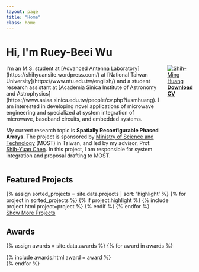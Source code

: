 ```yaml
---
layout: page
title: "Home"
class: home
---
```


# Hi, I'm Ruey-Beei Wu

<div class="columns" markdown="1">

<div class="intro" markdown="1">
I'm an M.S. student at [Advanced Antenna Laboratory](https://shihyuansite.wordpress.com/) at [National Taiwan University](https://www.ntu.edu.tw/english/) and a student research assistant at [Academia Sinica Institute of Astronomy and Astrophysics](https://www.asiaa.sinica.edu.tw/people/cv.php?i=smhuang). I am interested in developing novel applications of microwave engineering and specialized at system integration of microwave, baseband circuits, and embedded systems.

My current research topic is <b>Spatially Reconfigurable Phased Arrays</b>. The project is sponsored by  [Ministry of Science and Technology](https://www.most.gov.tw/?l=en) (MOST) in Taiwan, and led by my advisor, Prof. [Shih-Yuan Chen](https://www.ee.ntu.edu.tw/profile1.php?teacher_id=942017). In this project, I am responsible for system integration and proposal drafting to MOST.
</div>

<div class="me" markdown="1">
<picture>
  <a href="/mypage/images/ShihMing.jpg">
    <img
      src= '/mypage/images/ShihMing.jpg'
      alt='Shih-Ming Huang'>
  </a>
</picture>
  <br>
  <a href="{{ "/CV_ShihMing.pdf" | relative_url }}" class="button">
    <i class="fas fa-chevron-circle-right"></i>
    <b>Download CV</b>
  </a>

<!-- {:.no-list}
* <a href="mailto:{{ site.email }}">{{ site.email }}</a> -->
</div>

</div>

## Featured Projects

<div class="featured-projects">
  {% assign sorted_projects = site.data.projects | sort: 'highlight' %}
  {% for project in sorted_projects %}
    {% if project.highlight %}
      {% include project.html project=project %}
    {% endif %}
  {% endfor %}
</div>
<a href="{{ "/projects/" | relative_url }}" class="button">
  <i class="fas fa-chevron-circle-right"></i>
  Show More Projects
</a>

## Awards
{% assign awards = site.data.awards %}
{% for award in awards %}
  <div class="awards">
    {% include awards.html award = award %} 
  </div>
{% endfor %}